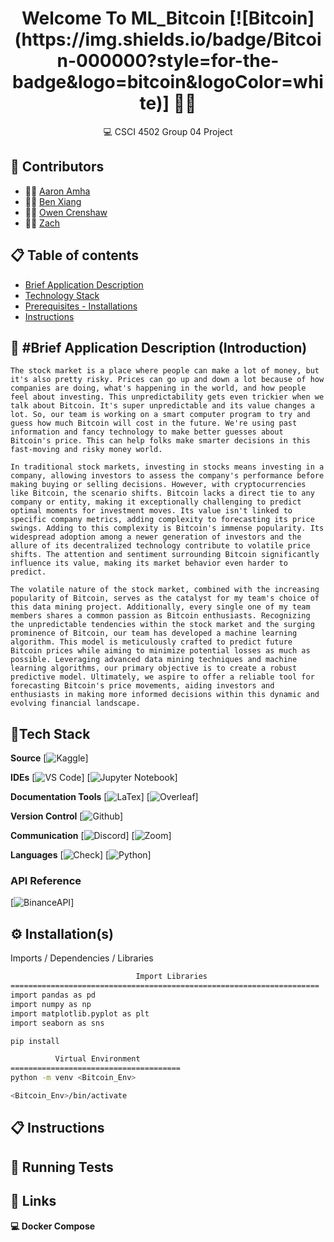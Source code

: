 <h1 align = 'center'> Welcome To ML_Bitcoin [![Bitcoin](https://img.shields.io/badge/Bitcoin-000000?style=for-the-badge&logo=bitcoin&logoColor=white)] 📖👋 </h1>

<p align='center'> 
  💻 CSCI 4502 Group 04 Project
</p>




👥 Contributors
-------------

- 👨‍🍳 [Aaron Amha](https://github.com/AaronAmha)
- 👨‍🍳 [Ben Xiang](https://github.com/jonben3215)
- 👨‍🍳 [Owen Crenshaw](https://github.com/)
- 👩‍🍳 [Zach ](https://github.com/qung5100)

📋 Table of contents
-----------------

* [Brief Application Description ](#-brief-application-description-introduction)
* [Technology Stack](#tech-stack)
* [Prerequisites - Installations](#%EF%B8%8F-installation)
* [Instructions](#-instructions)

📝 #Brief Application Description (Introduction) 
-------------------------------------------------

	The stock market is a place where people can make a lot of money, but it's also pretty risky. Prices can go up and down a lot because of how companies are doing, what's happening in the world, and how people feel about investing. This unpredictability gets even trickier when we talk about Bitcoin. It's super unpredictable and its value changes a lot. So, our team is working on a smart computer program to try and guess how much Bitcoin will cost in the future. We're using past information and fancy technology to make better guesses about Bitcoin's price. This can help folks make smarter decisions in this fast-moving and risky money world.

	In traditional stock markets, investing in stocks means investing in a company, allowing investors to assess the company's performance before making buying or selling decisions. However, with cryptocurrencies like Bitcoin, the scenario shifts. Bitcoin lacks a direct tie to any company or entity, making it exceptionally challenging to predict optimal moments for investment moves. Its value isn't linked to specific company metrics, adding complexity to forecasting its price swings. Adding to this complexity is Bitcoin's immense popularity. Its widespread adoption among a newer generation of investors and the allure of its decentralized technology contribute to volatile price shifts. The attention and sentiment surrounding Bitcoin significantly influence its value, making its market behavior even harder to predict.

	The volatile nature of the stock market, combined with the increasing popularity of Bitcoin, serves as the catalyst for my team's choice of this data mining project. Additionally, every single one of my team members shares a common passion as Bitcoin enthusiasts. Recognizing the unpredictable tendencies within the stock market and the surging prominence of Bitcoin, our team has developed a machine learning algorithm. This model is meticulously crafted to predict future Bitcoin prices while aiming to minimize potential losses as much as possible. Leveraging advanced data mining techniques and machine learning algorithms, our primary objective is to create a robust predictive model. Ultimately, we aspire to offer a reliable tool for forecasting Bitcoin's price movements, aiding investors and enthusiasts in making more informed decisions within this dynamic and evolving financial landscape.



## 📱Tech Stack

**Source**
[![Kaggle](https://img.shields.io/badge/Kaggle-20BEFF?style=for-the-badge&logo=Kaggle&logoColor=white)]

**IDEs**
[![VS Code](https://img.shields.io/badge/Visual_Studio_Code-0078D4?style=for-the-badge&logo=visual%20studio%20code&logoColor=white)]
[![Jupyter Notebook](https://img.shields.io/badge/Made%20with-Jupyter-orange?style=for-the-badge&logo=Jupyter)]

**Documentation Tools** 
[![LaTex](https://img.shields.io/badge/Made%20with-LaTeX-1f425f.svg)]
[![Overleaf](https://img.shields.io/badge/Overleaf-47A141?style=for-the-badge&logo=Overleaf&logoColor=white)]

**Version Control**
[![Github](https://img.shields.io/badge/GitHub-100000?style=for-the-badge&logo=github&logoColor=white)]

**Communication**
[![Discord](https://img.shields.io/badge/Discord-7289DA?style=for-the-badge&logo=discord&logoColor=white)]
[![Zoom](https://img.shields.io/badge/Zoom-2D8CFF?style=for-the-badge&logo=zoom&logoColor=white)]

**Languages**
[![Check](https://github-readme-stats.vercel.app/api/top-langs/?username={username}&theme=blue-green)]
[![Python](https://img.shields.io/badge/Python-3776AB?style=for-the-badge&logo=python&logoColor=white)]


### API Reference

[![BinanceAPI](https://img.shields.io/badge/Binance-FCD535?style=for-the-badge&logo=binance&logoColor=white)]



## ⚙️ Installation(s)

Imports / Dependencies / Libraries

```bash
                            Import Libraries
=====================================================================
import pandas as pd
import numpy as np
import matplotlib.pyplot as plt
import seaborn as sns

pip install 
```
```bash
          Virtual Environment
======================================
python -m venv <Bitcoin_Env>

<Bitcoin_Env>/bin/activate


```


## 📋 Instructions


        
## 🧪 Running Tests




## 🔗 Links

**💻 Docker Compose**

